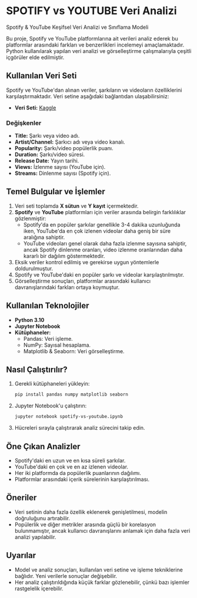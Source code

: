 # SPOTIFY vs YOUTUBE Veri Analizi
Spotify &amp; YouTube Keşifsel Veri Analizi ve Sınıflama Modeli


Bu proje, Spotify ve YouTube platformlarına ait verileri analiz ederek bu platformlar arasındaki farkları ve benzerlikleri incelemeyi amaçlamaktadır. Python kullanılarak yapılan veri analizi ve görselleştirme çalışmalarıyla çeşitli içgörüler elde edilmiştir.

## Kullanılan Veri Seti

Spotify ve YouTube'dan alınan veriler, şarkıların ve videoların özelliklerini karşılaştırmaktadır. Veri setine aşağıdaki bağlantıdan ulaşabilirsiniz:

- **Veri Seti:** [Kaggle]([https://www.kaggle.com](https://www.kaggle.com/datasets/salvatorerastelli/spotify-and-youtube))

### Değişkenler

- **Title:** Şarkı veya video adı.
- **Artist/Channel:** Şarkıcı adı veya video kanalı.
- **Popularity:** Şarkı/video popülerlik puanı.
- **Duration:** Şarkı/video süresi.
- **Release Date:** Yayın tarihi.
- **Views:** İzlenme sayısı (YouTube için).
- **Streams:** Dinlenme sayısı (Spotify için).

## Temel Bulgular ve İşlemler

1. Veri seti toplamda **X sütun** ve **Y kayıt** içermektedir.
2. **Spotify** ve **YouTube** platformları için veriler arasında belirgin farklılıklar gözlenmiştir:
   - Spotify'da en popüler şarkılar genellikle 3-4 dakika uzunluğunda iken, YouTube'da en çok izlenen videolar daha geniş bir süre aralığına sahiptir.
   - YouTube videoları genel olarak daha fazla izlenme sayısına sahiptir, ancak Spotify dinlenme oranları, video izlenme oranlarından daha kararlı bir dağılım göstermektedir.
3. Eksik veriler kontrol edilmiş ve gerekirse uygun yöntemlerle doldurulmuştur.
4. Spotify ve YouTube'daki en popüler şarkı ve videolar karşılaştırılmıştır.
5. Görselleştirme sonuçları, platformlar arasındaki kullanıcı davranışlarındaki farkları ortaya koymuştur.

## Kullanılan Teknolojiler

- **Python 3.10**
- **Jupyter Notebook**
- **Kütüphaneler:**
  - Pandas: Veri işleme.
  - NumPy: Sayısal hesaplama.
  - Matplotlib & Seaborn: Veri görselleştirme.

## Nasıl Çalıştırılır?

1. Gerekli kütüphaneleri yükleyin:
   ```bash
   pip install pandas numpy matplotlib seaborn
   ```
2. Jupyter Notebook'u çalıştırın:
   ```bash
   jupyter notebook spotify-vs-youtube.ipynb
   ```
3. Hücreleri sırayla çalıştırarak analiz sürecini takip edin.
   
## Öne Çıkan Analizler

- Spotify'daki en uzun ve en kısa süreli şarkılar.
- YouTube'daki en çok ve en az izlenen videolar.
- Her iki platformda da popülerlik puanlarının dağılımı.
- Platformlar arasındaki içerik sürelerinin karşılaştırılması.

## Öneriler

- Veri setinin daha fazla özellik eklenerek genişletilmesi, modelin doğruluğunu artırabilir.
- Popülerlik ve diğer metrikler arasında güçlü bir korelasyon bulunmamıştır, ancak kullanıcı davranışlarını anlamak için daha fazla veri analizi yapılabilir.

## Uyarılar

- Model ve analiz sonuçları, kullanılan veri setine ve işleme tekniklerine bağlıdır. Yeni verilerle sonuçlar değişebilir.
- Her analiz çalıştırıldığında küçük farklar gözlenebilir, çünkü bazı işlemler rastgelelik içerebilir.
